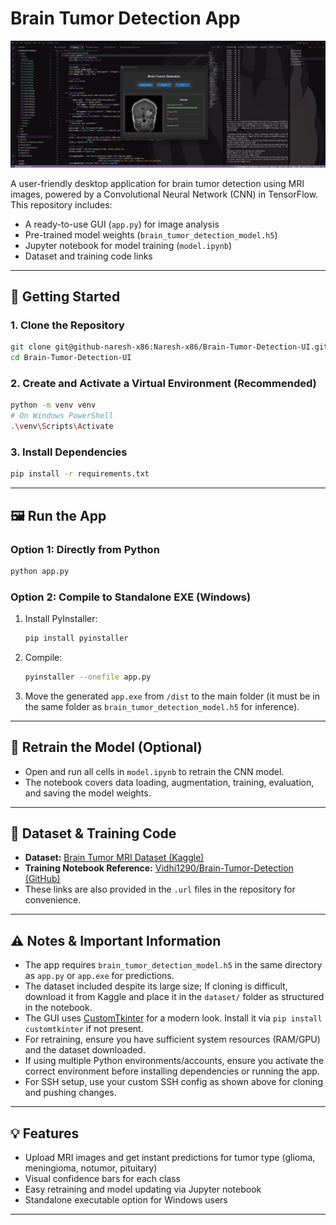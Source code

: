 # Brain Tumor Detection App

![Screenshot](https://raw.githubusercontent.com/Naresh-x86/Brain-Tumor-Detection-UI/refs/heads/main/images/image.png)

A user-friendly desktop application for brain tumor detection using MRI images, powered by a Convolutional Neural Network (CNN) in TensorFlow. This repository includes:
- A ready-to-use GUI (`app.py`) for image analysis
- Pre-trained model weights (`brain_tumor_detection_model.h5`)
- Jupyter notebook for model training (`model.ipynb`)
- Dataset and training code links

---

## 🚀 Getting Started

### 1. Clone the Repository
```sh
git clone git@github-naresh-x86:Naresh-x86/Brain-Tumor-Detection-UI.git
cd Brain-Tumor-Detection-UI
```

### 2. Create and Activate a Virtual Environment (Recommended)
```sh
python -m venv venv
# On Windows PowerShell
.\venv\Scripts\Activate
```

### 3. Install Dependencies
```sh
pip install -r requirements.txt
```

---

## 🖼️ Run the App

### Option 1: Directly from Python
```sh
python app.py
```

### Option 2: Compile to Standalone EXE (Windows)
1. Install PyInstaller:
    ```sh
    pip install pyinstaller
    ```
2. Compile:
    ```sh
    pyinstaller --onefile app.py
    ```
3. Move the generated `app.exe` from `/dist` to the main folder (it must be in the same folder as `brain_tumor_detection_model.h5` for inference).

---

## 🔄 Retrain the Model (Optional)
- Open and run all cells in `model.ipynb` to retrain the CNN model.
- The notebook covers data loading, augmentation, training, evaluation, and saving the model weights.

---

## 📂 Dataset & Training Code
- **Dataset:** [Brain Tumor MRI Dataset (Kaggle)](https://www.kaggle.com/datasets/masoudnickparvar/brain-tumor-mri-dataset)
- **Training Notebook Reference:** [Vidhi1290/Brain-Tumor-Detection (GitHub)](https://github.com/Vidhi1290/Brain-Tumor-Detection/tree/main)
- These links are also provided in the `.url` files in the repository for convenience.

---

## ⚠️ Notes & Important Information
- The app requires `brain_tumor_detection_model.h5` in the same directory as `app.py` or `app.exe` for predictions.
- The dataset included despite its large size; If cloning is difficult, download it from Kaggle and place it in the `dataset/` folder as structured in the notebook.
- The GUI uses [CustomTkinter](https://github.com/TomSchimansky/CustomTkinter) for a modern look. Install it via `pip install customtkinter` if not present.
- For retraining, ensure you have sufficient system resources (RAM/GPU) and the dataset downloaded.
- If using multiple Python environments/accounts, ensure you activate the correct environment before installing dependencies or running the app.
- For SSH setup, use your custom SSH config as shown above for cloning and pushing changes.

---

## 💡 Features
- Upload MRI images and get instant predictions for tumor type (glioma, meningioma, notumor, pituitary)
- Visual confidence bars for each class
- Easy retraining and model updating via Jupyter notebook
- Standalone executable option for Windows users

---